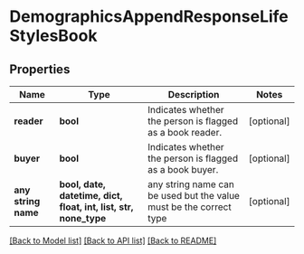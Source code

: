 # DemographicsAppendResponseLifeStylesBook


## Properties
Name | Type | Description | Notes
------------ | ------------- | ------------- | -------------
**reader** | **bool** | Indicates whether the person is flagged as a book reader. | [optional] 
**buyer** | **bool** | Indicates whether the person is flagged as a book buyer. | [optional] 
**any string name** | **bool, date, datetime, dict, float, int, list, str, none_type** | any string name can be used but the value must be the correct type | [optional]

[[Back to Model list]](../README.md#documentation-for-models) [[Back to API list]](../README.md#documentation-for-api-endpoints) [[Back to README]](../README.md)


